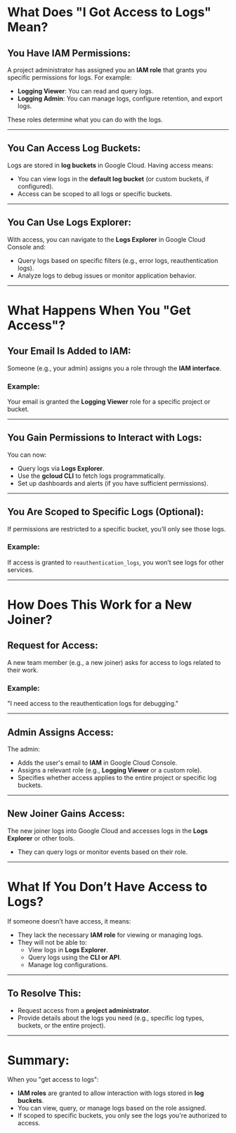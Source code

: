 
# What Does "I Got Access to Logs" Mean?

## You Have IAM Permissions:
A project administrator has assigned you an **IAM role** that grants you specific permissions for logs. For example:
- **Logging Viewer**: You can read and query logs.
- **Logging Admin**: You can manage logs, configure retention, and export logs.

These roles determine what you can do with the logs.

---

## You Can Access Log Buckets:
Logs are stored in **log buckets** in Google Cloud. Having access means:
- You can view logs in the **default log bucket** (or custom buckets, if configured).
- Access can be scoped to all logs or specific buckets.

---

## You Can Use Logs Explorer:
With access, you can navigate to the **Logs Explorer** in Google Cloud Console and:
- Query logs based on specific filters (e.g., error logs, reauthentication logs).
- Analyze logs to debug issues or monitor application behavior.

---

# What Happens When You "Get Access"?

## Your Email Is Added to IAM:
Someone (e.g., your admin) assigns you a role through the **IAM interface**.

### Example:
Your email is granted the **Logging Viewer** role for a specific project or bucket.

---

## You Gain Permissions to Interact with Logs:
You can now:
- Query logs via **Logs Explorer**.
- Use the **gcloud CLI** to fetch logs programmatically.
- Set up dashboards and alerts (if you have sufficient permissions).

---

## You Are Scoped to Specific Logs (Optional):
If permissions are restricted to a specific bucket, you’ll only see those logs.

### Example:
If access is granted to `reauthentication_logs`, you won’t see logs for other services.

---

# How Does This Work for a New Joiner?

## Request for Access:
A new team member (e.g., a new joiner) asks for access to logs related to their work.

### Example:
"I need access to the reauthentication logs for debugging."

---

## Admin Assigns Access:
The admin:
- Adds the user's email to **IAM** in Google Cloud Console.
- Assigns a relevant role (e.g., **Logging Viewer** or a custom role).
- Specifies whether access applies to the entire project or specific log buckets.

---

## New Joiner Gains Access:
The new joiner logs into Google Cloud and accesses logs in the **Logs Explorer** or other tools.
- They can query logs or monitor events based on their role.

---

# What If You Don’t Have Access to Logs?

If someone doesn’t have access, it means:
- They lack the necessary **IAM role** for viewing or managing logs.
- They will not be able to:
  - View logs in **Logs Explorer**.
  - Query logs using the **CLI or API**.
  - Manage log configurations.

---

## To Resolve This:
- Request access from a **project administrator**.
- Provide details about the logs you need (e.g., specific log types, buckets, or the entire project).

---

# Summary:
When you "get access to logs":
- **IAM roles** are granted to allow interaction with logs stored in **log buckets**.
- You can view, query, or manage logs based on the role assigned.
- If scoped to specific buckets, you only see the logs you're authorized to access.

